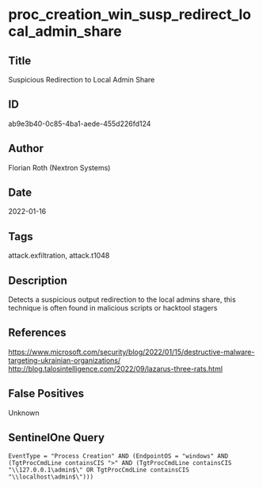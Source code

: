 # proc_creation_win_susp_redirect_local_admin_share

## Title
Suspicious Redirection to Local Admin Share

## ID
ab9e3b40-0c85-4ba1-aede-455d226fd124

## Author
Florian Roth (Nextron Systems)

## Date
2022-01-16

## Tags
attack.exfiltration, attack.t1048

## Description
Detects a suspicious output redirection to the local admins share, this technique is often found in malicious scripts or hacktool stagers

## References
https://www.microsoft.com/security/blog/2022/01/15/destructive-malware-targeting-ukrainian-organizations/
http://blog.talosintelligence.com/2022/09/lazarus-three-rats.html

## False Positives
Unknown

## SentinelOne Query
```
EventType = "Process Creation" AND (EndpointOS = "windows" AND (TgtProcCmdLine containsCIS ">" AND (TgtProcCmdLine containsCIS "\\127.0.0.1\admin$\" OR TgtProcCmdLine containsCIS "\\localhost\admin$\")))

```